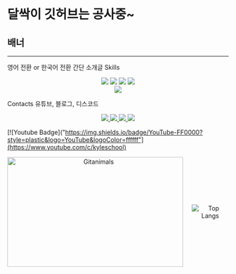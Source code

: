 # 달싹이 깃허브는 공사중~
## 배너
---
영어 전환 or 한국어 전환
간단 소개글
Skills
<div align='center'>
  <img src="https://img.shields.io/badge/C-A8B9CC?style=plastic&logo=C&logoColor=ffffff"/>
  <img src="https://img.shields.io/badge/C%2B%2B-00599C?style=plastic&logo=C%2B%2B&logoColor=ffffff"/>
  <img src="https://img.shields.io/badge/C%23-black?style=plastic"/>
  <img src="https://img.shields.io/badge/Python-3776AB?style=plastic&logo=Python&logoColor=ffffff"/><br>
  <img src="https://img.shields.io/badge/Unity-black?style=plastic&logo=Unity&logoColor=ffffff"/>
</div>

Contacts
유튜브, 블로그, 디스코드
<div align='center'>
  <a href="https://www.youtube.com/@dalssak">
    <img src=/>
  </a>
  <a href="https://jisung-rithm.tistory.com/">
    <img src="https://img.shields.io/badge/Tistory-000000?style=plastic&logo=Tistory&logoColor=ffffff"/>
  </a>
  <a href="https://blog.naver.com/dalssagi">
    <img src="https://img.shields.io/badge/Blog-03C75A?style=plastic&logo=Naver&logoColor=ffffff"/>
  </a>
  <a href="https://www.discord.com/users/500275466087694338">
    <img src="https://img.shields.io/badge/Discord-5865F2?style=plastic&logo=Discord&logoColor=ffffff"/>
  </a>
</div>

[![Youtube Badge]("https://img.shields.io/badge/YouTube-FF0000?style=plastic&logo=YouTube&logoColor=ffffff"](https://www.youtube.com/c/kyleschool) 

<p align="center" style="display: flex; align-items: center; justify-content: center;">
  <img src="https://render.gitanimals.org/farms/j1sung" width="400" height="250" alt="Gitanimals" style="margin-right: 20px;"/>
  <img src="https://github-readme-stats.vercel.app/api/top-langs/?username=j1sung&layout=compact" alt="Top Langs" />
</p>

